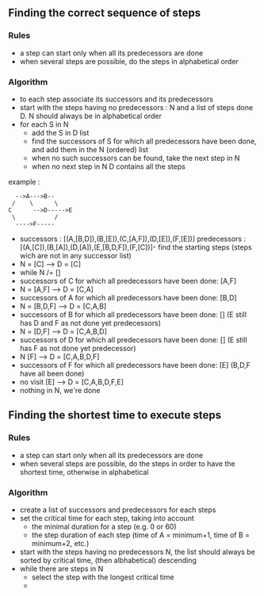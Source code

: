 ## Finding the correct sequence of steps

### Rules

- a step can start only when all its predecessors are done
- when several steps are possible, do the steps in alphabetical order

### Algorithm

* to each step associate its successors and its predecessors
* start with the steps having no predecessors : N and a list of steps done D. N should always be in alphabetical order
* for each S in N
  * add the S in D list
  * find the successors of S for which all predecessors have been done, and add them in the N (ordered) list
  * when no such successors can be found, take the next step in N
  * when no next step in N D contains all the steps

example :

      -->A--->B--
     /    \      \
    C      -->D----->E
     \           /
      ---->F-----

* successors : [(A,[B,D]),(B,[E]),(C,[A,F]),(D,[E]),(F,[E])]
   predecessors : [(A,[C]),(B,[A]),(D,[A]),(E,[B,D,F]),(F,[C])]- find the starting steps (steps wich are not in any successor list)
* N = [C] --> D = [C]
*  while N /= []
  * successors of C for which all predecessors have been done: [A,F]
  * N = [A,F] --> D = [C,A]
  * successors of A for which all predecessors have been done: [B,D]
  * N = [B,D,F] --> D = [C,A,B]
  * successors of B for which all predecessors have been done: [] (E still has D and F as not done yet predecessors)
  * N = [D,F] --> D = [C,A,B,D]
  * successors of D for which all predecessors have been done: [] (E still has F as not done yet predecessor)
  * N [F] --> D = [C,A,B,D,F]
  * successors of F for which all predecessors have been done: [E] (B,D,F have all been done)
  * no visit [E] --> D = [C,A,B,D,F,E]
  * nothing in N, we're done

## Finding the shortest time to execute steps

### Rules

- a step can start only when all its predecessors are done
- when several steps are possible, do the steps in order to have the shortest time, otherwise in alphabetical

### Algorithm

* create a list of successors and predecessors for each steps
* set the critical time for each step, taking into account
  * the minimal duration for a step (e.g. 0 or 60)
  * the step duration of each step (time of A = minimum+1, time of B = minimum+2, etc.)
* start with the steps having no predecessors N, the list should always be sorted by critical time, (then albhabetical) descending
* while there are steps in N
  * select the step with the longest critical time
  *  


